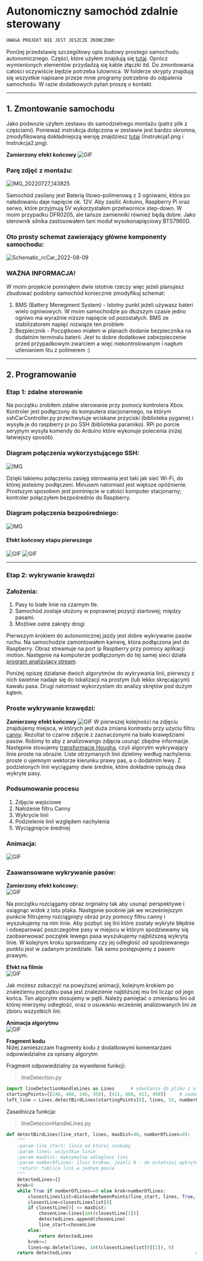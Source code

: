 # Autonomiczny samochód zdalnie sterowany
```python
UWAGA PROJEKT NIE JEST JESZCZE ZKONCZONY
```
Poniżej przedstawię szczegółowy opis budowy prostego samochodu autonomicznego. Części, które użyłem znajdują się [tutaj](https://github.com/M1chol/rcCar/blob/main/Inne/czesci.md). Oprócz wymienionych elementów przydadzą się kable złączki itd. Do zmontowania całości oczywiście będzie potrzeba lutownica. W folderze skrypty znajdują się wszystkie napisane przeze mnie programy potrzebne do odpalenia samochodu. W razie dodatkowych pytań proszę o kontakt.

---

## 1. Zmontowanie samochodu
Jako podwozie użyłem zestawu do samodzielnego montażu (patrz plik z częściami). Ponieważ instrukcja dołączona w zestawie jest bardzo skromna, zmodyfikowaną dokładniejszą wersję znajdziesz [tutaj](https://github.com/M1chol/rcCar/blob/main/Zdjęcia/Schematy) (Instrukcja1.png i Instrukcja2.png).
  
**Zamierzony efekt końcowy**
![GIF](https://github.com/M1chol/rcCar/blob/main/Zdjęcia/Budowa/IMG_20220930_195806.jpg)
  
### Parę zdjęć z montażu:
![IMG_20220727_143825](https://user-images.githubusercontent.com/106252516/184039809-f9397042-ed86-4d5f-9c24-03a827240d34.png)

Samochód zasilany jest Baterią litowo-polimerową z 3 ogniwami, która po naładowaniu daje napięcie ok. 12V. Aby zasilić Arduino, Raspberry Pi oraz serwo, które przyjmują 5V wykorzystałem przetwornice step-down. W moim przypadku DFR0205, ale tańsze zamienniki również będą dobre. Jako sterownik silnika zastosowałem tani moduł wysokonapięciowy BTS7960D.

### Oto prosty schemat zawierający główne komponenty samochodu:
![Schematic_rcCar_2022-08-09](https://user-images.githubusercontent.com/106252516/183687655-5ca91baa-e46a-4876-8bab-b56d4de04d62.png)
  
### WAŻNA INFORMACJA!
W moim projekcie pominąłem dwie istotnie rzeczy więc jeżeli planujesz zbudować podobny samochód koniecznie zmodyfikuj schemat:
1. BMS (Battery Menegment System) - Istotny punkt jeżeli używasz bateri wielo ogniwowych. W moim samochodzie po dłuższym czasie jedno ogniwo ma wyraźnie niższe napięcie od pozostałych. BMS ze stabilizatorem napięć rozwiąże ten problem
2. Bezpiecznik - Początkowo miałem w planach dodanie bezpiecznika na dodatnim terminalu baterii. Jest to dobre dodatkowe zabezpieczenie przed przypadkowym zwarciem a więc niekontrolowanym i nagłum utlenianiem litu z polimerem :)

---

## 2. Programowanie
### Etap 1: zdalne sterowanie
Na początku zrobiłem zdalne sterowanie przy pomocy kontrolera Xbox. Kontroler jest podłączony do komputera stacjonarnego, na którym sshCarController.py przechwytuje wciskane przyciski (biblioteka pygame) i wysyła je do raspberry pi po SSH (biblioteka paramiko). RPi po porcie seryjnym wysyła komendy do Arduino które wykonuje polecenia (niżej łatwiejszy sposób).
  
### Diagram połączenia wykorzystującego SSH:
![IMG](https://github.com/M1chol/rcCar/blob/main/Zdjęcia/Schematy/ScriptsDiagram1.jpg)
  
Dzięki takiemu połączeniu zasięg sterowania jest taki jak sieć Wi-Fi, do której jesteśmy podłączeni. Minusem natomiast jest większe opóźnienie. Prostszym sposobem jest pominięcie w całości komputer stacjonarny; kontroler połączyłem bezpośrednio do Raspberry.
  
### Diagram połączenia bezpośredniego:
![IMG](https://github.com/M1chol/rcCar/blob/main/Zdjęcia/Schematy/ScriptsDiagram2.jpg)
  
#### Efekt końcowy etapu pierwszego
![GIF](https://github.com/M1chol/rcCar/blob/main/Zdjęcia/Budowa/DrivingTestAinm.gif)
![GIF](https://github.com/M1chol/rcCar/blob/main/Zdjęcia/Budowa/DrivingTestAinm2.gif)
   
---
   
### Etap 2: wykrywanie krawędzi
### Założenia:
1. Pasy to białe linie na czarnym tle.
2. Samochód zostaje ułożony w poprawnej pozycji startowej; między pasami.
3. Możliwe ostre zakręty drogi

Pierwszym krokiem do autonomicznej jazdy jest dobre wykrywanie pasów ruchu. Na samochodzie zamontowałem kamerę, która podłączona jest do Raspberry. Obraz streamuje na port ip Raspberry przy pomocy aplikacji motion. Następnie na komputerze podłączonym do tej samej sieci działa [program analizujący stream](https://github.com/M1chol/rcCar/blob/main/Skrypty/LineDetectionAdvanced.py).

Poniżej opiszę działanie dwóch algorytmów do wykrywania linii, pierwszy z nich świetnie nadaje się do lokalizacji na prostym (lub lekko skręcającym) kawału pasa. Drugi natomiast wykorzystam do analizy skrętów pod dużym kątem.
### Proste wykrywanie krawędzi:
**Zamierzony efekt końcowy**
![GIF](https://github.com/M1chol/rcCar/blob/main/Zdjęcia/Budowa/DrivingTestAinm3.gif)
W pierwszej kolejności na zdjęciu znajdujemy miejsca, w których jest duża zmiana kontrastu przy użyciu filtru [canny](https://pl.wikipedia.org/wiki/Canny). Rezultat to czarne zdjęcie z zaznaczonymi na biało krawędziami pasów. Robimy to aby z analizowango zdjęcia usunąć zbędne informacje. Następnie stosujemy [transformacje Hougha](https://pl.wikipedia.org/wiki/Transformacja_Hougha), czyli algorytm wykrywający linie proste na obrazie. Liste otrzymanych linii dzielimy według nachylenia: proste o ujemnym wektorze kierunku prawy pas, a o dodatnim lewy. Z podzielonych linii wyciągamy dwie średnie, które dokładnie opisują dwa wykryte pasy.
### Podsumowanie procesu
1. Zdjęcie wejściowe
2. Nałożenie filtru Canny
3. Wykrycie linii
4. Podzielenie linii względem nachylenia
5. Wyciągnięcie średniej
### Animacja:
![GIF](https://github.com/M1chol/rcCar/blob/main/Zdjęcia/Budowa/lineDetecionProces.gif)

### Zaawansowane wykrywanie pasów:
**Zamierzony efekt końcowy:**  
![GIF](https://github.com/M1chol/rcCar/blob/main/Zdjęcia/Budowa/car.gif)  
  
Na początku rozciągamy obraz orginalny tak aby usunąć perspektywe i osiągnąc widok z lotu ptaka. Następnie poobnie jak we wcześniejszym punkcie filtrujemy rozciągnięty obraz przy pomocy filtru canny i wyszukujemy na nim linie. Aby pozbyć się lini które zostały wykryte błędnie i odseparować poszczególne pasy w miejscu w którym spodziewamy się zaobserwować początek lewego pasa wyszukujemy najbliższeą wykrytą linie. W kolejnym kroku sprawdzamy czy jej odległość od spodziewanego punktu jest w zadanym przedziale. Tak samo postępujemy z pasem prawym.  
  
**Efekt na filmie**  
![GIF](https://github.com/M1chol/rcCar/blob/main/Zdjęcia/Budowa/DrivingTestAinm5_copy.gif)
   
Jak możesz zobaczyć na powyższej animacji, kolejnym krokiem po znalezieniu początku pasa jest znalezienie najbliższej mu lini licząc od jego końca. Ten algorytm stosujemy w pętli. Należy pamiętać o zmienianu lini od której mierzymy odległość, oraz o usuwaniu wcześniej analizowanych lini ze zbioru wszystkich lini.  
   
**Animacja algorytmu**  
![GIF](https://github.com/M1chol/rcCar/blob/main/Zdjęcia/Budowa/linedetect.gif)  
   
**Fragment kodu**   
Niżej zamieszczam fragmenty kodu z dodatkowymi komentarzami odpowiedzialne za opisany algorytm 

Fragment odpowiedzialny za wywołanie funkcji:
> lineDetection.py
```python
import lineDetectionHandleLines as Lines      # odwołanie do pliku z algorytmem
startingPoints=[[246, 460, 246, 450], [411, 460, 411, 450]]     # zadanie linie od których zaczynamy poszukiwanie pierwszych pasów
left_line = Lines.detectBirdLines(startingPoints[0], lines, 55, numberOfLines=numberOfSteps)      # wywołanie funkcji
```  
 
Zasadnicza funkcja:
> lineDetecionHandleLines.py
```python
def detectBirdLines(line_start, lines, maxDist=40, numberOfLines=0):
    """
    :param line_start: linia od ktorej szukamy
    :param lines: wszystkie linie
    :param maxDist: maksymalna odleglosc lini
    :param numberOfLines: ilosc krokow, jezeli 0 - do ostatniej wykrytej
    :return: tablica lini w jednym pasie
    """
    detectedLines=[]                                                                          # zapisuje znalezione linie
    krok=0                                                                                    # dodaje możliwość zadania maksymalnej liczby kroków 
    while True if numberOfLines==0 else krok<numberOfLines:                                   # jeżeli zadana liczba kroków to 0 ignoruj licznik, w przeciwnym raze ogranicz liczbę pętli
        closestLineslist=distaceBetweenPoints(line_start, lines, True, displacement=True)     # zwróć dla każdej lini [odleglosc, przesuniecie na x, indeks (jeżeli sortowanie)]
        closestLine=closestLineslist[0]                                 # przypisz najbliższą linie do zmiennej
        if closestLine[0] <= maxDist:                                   # jeżeli odl mniejsza niż maksymalna
            chosenLine=lines[int(closestLine[2])]                           # zapisz linie (odwołanie do prawdziwej lini nie tablicy z odleglosciami)
            detectedLines.append(chosenLine)                                # dodaj znalezioną linie do tablicy
            line_start=chosenLine                                           # nadpisz linie od której szukamy
        else:                                                           # jeżeli odl większa nisz maksymalna
            return detectedLines                                            # zwróć tablice z wykrytymi liniami
        krok+=1                                                         # zwiększ licznik
        lines=np.delete(lines, int(closestLineslist[0][2]), 0)          # usuń analizowaną linie z tablicy wszyst. lini
    return detectedLines                                              # zwróć tablice z wykrytymi liniami
```
